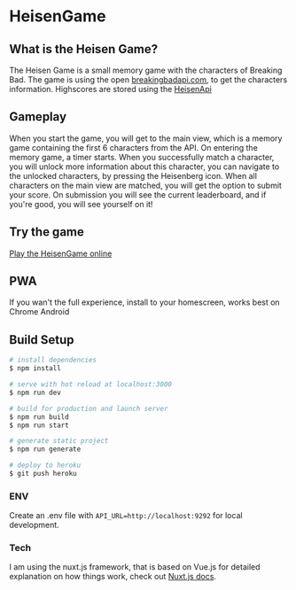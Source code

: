 # HeisenGame

## What is the Heisen Game?

The Heisen Game is a small memory game with the characters of Breaking Bad.
The game is using the open [breakingbadapi.com](https://breakingbadapi.com/), to get the characters information.
Highscores are stored using the [HeisenApi](https://github.com/Bjornnyborg/HeisenApi)

## Gameplay

When you start the game, you will get to the main view, which is a memory game containing the first 6 characters from the API. On entering the memory game, a timer starts.
When you successfully match a character, you will unlock more information about this character, you can navigate to the unlocked characters, by pressing the Heisenberg icon.
When all characters on the main view are matched, you will get the option to submit your score.
On submission you will see the current leaderboard, and if you're good, you will see yourself on it!

## Try the game

[Play the HeisenGame online](http://heisengame.herokuapp.com/)

## PWA

If you wan't the full experience, install to your homescreen, works best on Chrome Android

## Build Setup

```bash
# install dependencies
$ npm install

# serve with hot reload at localhost:3000
$ npm run dev

# build for production and launch server
$ npm run build
$ npm run start

# generate static project
$ npm run generate

# deploy to heroku
$ git push heroku
```

### ENV

Create an .env file with `API_URL=http://localhost:9292` for local development.

### Tech

I am using the nuxt.js framework, that is based on Vue.js for detailed explanation on how things work, check out [Nuxt.js docs](https://nuxtjs.org).
